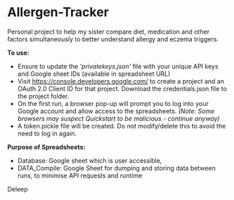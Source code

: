 # Allergen-Tracker
Personal project to help my sister compare diet, medication and other factors simultaneously to better understand allergy and eczema triggers.

**To use:**
- Ensure to update the *'privatekeys.json'* file with your unique API keys and Google sheet IDs (available in spreadsheet URL)
- Visit https://console.developers.google.com/ to create a project and an OAuth 2.0 Client ID for that project. Download the credentials.json file to the project folder.
- On the first run, a browser pop-up will prompt you to log into your Google account and allow access to the spreadsheets. 
*(Note: Some browsers may suspect Quickstart to be malicious - continue anyway)*
- A token.pickle file will be created. Do not modify/delete this to avoid the need to log in again.

**Purpose of Spreadsheets:** 
- Database: Google sheet which is user accessible,
- DATA_Compile: Google Sheet for dumping and storing data between runs, to minimise API requests and runtime

Deleep
